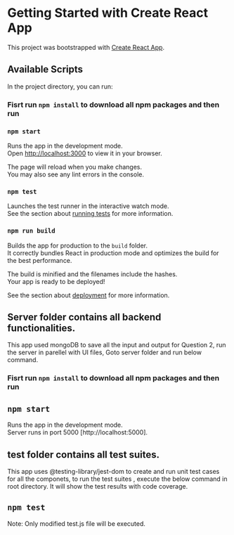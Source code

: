 # Getting Started with Create React App

This project was bootstrapped with [Create React App](https://github.com/facebook/create-react-app).

## Available Scripts

In the project directory, you can run:

### Fisrt run `npm install` to download all npm packages and then run
### `npm start`

Runs the app in the development mode.\
Open [http://localhost:3000](http://localhost:3000) to view it in your browser.

The page will reload when you make changes.\
You may also see any lint errors in the console.

### `npm test`

Launches the test runner in the interactive watch mode.\
See the section about [running tests](https://facebook.github.io/create-react-app/docs/running-tests) for more information.

### `npm run build`

Builds the app for production to the `build` folder.\
It correctly bundles React in production mode and optimizes the build for the best performance.

The build is minified and the filenames include the hashes.\
Your app is ready to be deployed!

See the section about [deployment](https://facebook.github.io/create-react-app/docs/deployment) for more information.


## Server folder contains all backend functionalities.

This app used mongoDB to save all the input and output for Question 2, run the server in parellel with UI files,
Goto server folder and run below command.

### Fisrt run `npm install` to download all npm packages and then run
## `npm start`

Runs the app in the development mode.\
Server runs in port 5000 [http://localhost:5000].

## __test__ folder contains all test suites.

This app uses @testing-library/jest-dom to create and run unit test cases for all the componets, to run the test suites ,
execute the below command in root directory. It will show the test results with code coverage.
## `npm test`

Note: Only modified test.js file will be executed.